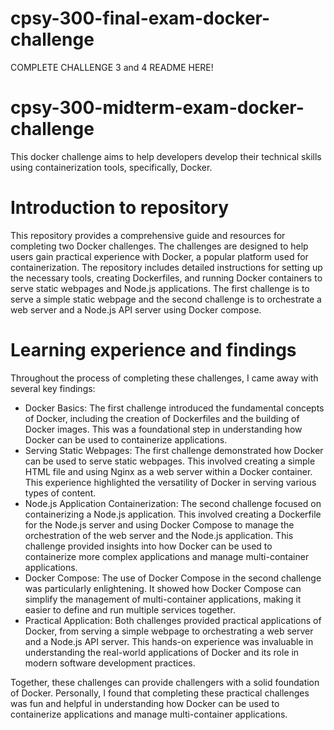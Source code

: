 # cpsy-300-final-exam-docker-challenge
COMPLETE CHALLENGE 3 and 4 README HERE!



# cpsy-300-midterm-exam-docker-challenge
This docker challenge aims to help developers develop their technical skills using containerization tools, specifically, Docker.

# Introduction to repository
This repository provides a comprehensive guide and resources for completing two Docker challenges. The challenges are designed to help users gain practical experience with Docker, a popular platform used for containerization. The repository includes detailed instructions for setting up the necessary tools, creating Dockerfiles, and running Docker containers to serve static webpages and Node.js applications. The first challenge is to serve a simple static webpage and the second challenge is to orchestrate a web server and a Node.js API server using Docker compose.

# Learning experience and findings 
Throughout the process of completing these challenges, I came away with several key findings:
- Docker Basics: The first challenge introduced the fundamental concepts of Docker, including the creation of Dockerfiles and the building of Docker images. This was a foundational step in understanding how Docker can be used to containerize applications.
- Serving Static Webpages: The first challenge demonstrated how Docker can be used to serve static webpages. This involved creating a simple HTML file and using Nginx as a web server within a Docker container. This experience highlighted the versatility of Docker in serving various types of content.
- Node.js Application Containerization: The second challenge focused on containerizing a Node.js application. This involved creating a Dockerfile for the Node.js server and using Docker Compose to manage the orchestration of the web server and the Node.js application. This challenge provided insights into how Docker can be used to containerize more complex applications and manage multi-container applications.
- Docker Compose: The use of Docker Compose in the second challenge was particularly enlightening. It showed how Docker Compose can simplify the management of multi-container applications, making it easier to define and run multiple services together.
- Practical Application: Both challenges provided practical applications of Docker, from serving a simple webpage to orchestrating a web server and a Node.js API server. This hands-on experience was invaluable in understanding the real-world applications of Docker and its role in modern software development practices.

Together, these challenges can provide challengers with a solid foundation of Docker. Personally, I found that completing these practical challenges was fun and helpful in understanding how Docker can be used to containerize applications and manage multi-container applications.
